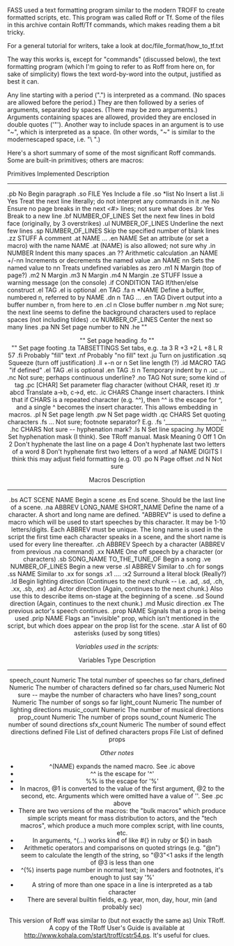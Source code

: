 FASS used a text formatting program similar to the modern TROFF to create formatted scripts,
etc. This program was called Roff or Tf. Some of the files in this archive contain Roff/Tf 
commands, which makes reading them a bit tricky.

For a general tutorial for writers, take a look at doc/file_format/how_to_tf.txt

The way this works is, except for "commands" (discussed below), the text formatting program
(which I'm going to refer to as Roff from here on, for sake of simplicity) flows the text
word-by-word into the output, justified as best it can.

Any line starting with a period (".") is interpreted as a command. (No spaces are allowed before 
the period.) They are then followed by a series of arguments, separated by spaces. (There may be 
zero arguments.) Arguments containing spaces are allowed, provided they are enclosed in double quotes 
('"'). Another way to include spaces in an argument is to use "~", which is interpreted as a space. 
(In other words, "~" is similar to the modernescaped space, i.e. "\ ".)

Here's a short summary of some of the most significant Roff commands. Some are built-in primitives;
others are macros:

Primitives             Implemented  Description
--------------         -----------  ------------------------------------    
.pb                             No  Begin paragraph
.so FILE                       Yes  Include a file
.so *list                       No  Insert a list
.li                            Yes  Treat the next line literally; do not interpret any commands in it
.ne <nn> <nn2>                  No  Ensure no page breaks in the next <#> lines; not sure what <nn2> does
.br                            Yes  Break to a new line
.bf NUMBER_OF_LINES                 Set the next few lines in bold face (originally, by 3 overstrikes)
.ul NUMBER_OF_LINES                 Underline the next few lines
.sp NUMBER_OF_LINES                 Skip the specified number of blank lines
.zz STUFF                           A comment
.at NAME ... .en NAME               Set an attribute (or set a macro) with the name NAME
                                        .at (NAME) is also allowed; not sure why
.in NUMBER                          Indent this many spaces
.an ??                              Arithmetic calculation
                                      .an NAME +/-nn  Increments or decrements the named value
                                      .an NAME nn     Sets the named value to nn
                                      Treats undefined variables as zero
.m1 N                               Margin (top of page?)
.m2 N                               Margin
.m3 N                               Margin
.m4 N                               Margin
.ze STUFF                           Issue a warning message (on the console)
.if CONDITION TAG                   If/then/else construct
  .el TAG                           .el is optional
  .en TAG
.fa n *NAME                         Define a buffer, numbered n, referred to by NAME
.dn n TAG ... .en TAG               Divert output into a buffer number n, from here to .en
.cl n                               Close buffer number n
.mg                                 Not sure; the next line seems to define the background characters
                                    used to replace spaces (not including tildes)
.ce NUMBER_OF_LINES                 Center the next so many lines
.pa NN                              Set page number to NN
.he "<left>"<center>"<right>"       Set page heading
.fo "<left>"<center>"<right>"       Set page footing
.ta TABSETTINGS                     Set tabs, e.g.
                                      .ta 3 R +3 +2 L +8 L R 57
.fi                                 Probably "fill" text
.nf                                 Probably "no fill" text
.ju                                 Turn on justification
.sq                                 Squeeze (turn off justification)
.ll +-n or n                        Set line length (?)
.id MACRO TAG                       "if defined"
  .el TAG                           .el is optional
  .en TAG
.ti n                               Temporary indent by n
.uc ... .nc                         Not sure; perhaps continuous underline?
.no TAG                             Not sure; some kind of tag
.pc [CHAR]                          Set parameter flag character (without CHAR, reset it)
.tr abcd                            Translate a->b, c->d, etc.
.ic CHARS                           Change insert characters. I think that if CHARS is a repeated
                                    character (e.g. ^^), then ^^ is the escape for ^, and a single ^
                                    becomes the insert character. This allows embedding in macros.
.pl N                               Set page length
.pw N                               Set page width
.qc CHARS                           Set quoting characters
.fs ...                             Not sure; footnote separator? E.g.
                                        .fs '____________________'''
.hc CHARS                           Not sure -- hyphenation mark?
.ls N                               Set line spacing
.hy MODE                            Set hyphenation mask (I think). See TRoff manual.
                                        Mask   Meaning
                                        0      Off
                                        1      On
                                        2      Don't hyphenate the last line on a page
                                        4      Don't hyphenate last two letters of a word
                                        8      Don't hyphenate first two letters of a word
.af NAME DIGITS                     I think this may adjust field formatting (e.g. 01)
.po N                               Page offset
.nd N                               Not sure

Macros                              Description
--------------                      ------------------------------------
.bs ACT SCENE NAME                  Begin a scene
.es                                 End scene. Should be the last line of a scene.
.na ABBREV LONG_NAME SHORT_NAME     Define the name of a character. A short and long name are defined.
                                    "ABBREV" is used to define a macro which will be used to start 
                                    speeches by this character. It may be 1-10 letters/digits. Each 
                                    ABBREV must be unique. The long name is used in the script the first 
                                    time each character speaks in a scene, and the short name is used 
                                    for every line thereafter.
.ch ABBREV                          Speech by a character (ABBREV from previous .na command)
.xx NAME                            One off speech by a character (or characters)
.sb SONG_NAME TO_THE_TUNE_OF        Begin a song
.ve NUMBER_OF_LINES                 Begin a new verse
.sl ABBREV                          Similar to .ch for songs
.ss NAME                            Similar to .xx for songs
.x1 .... :x2                        Surround a literal block (Really?)
.ld                                 Begin lighting direction (Continues to the next chunk -- i.e. .ad, 
                                    .sd, .ch, .xx, .sb, .ex)
.ad                                 Actor direction (Again, continues to the next chunk.) Also use this
                                    to describe items on-stage at the beginning of a scene.
.sd                                 Sound direction (Again, continues to the next chunk.)
.md                                 Music direction
.ex                                 The previous actor's speech continues.
.prop NAME                          Signals that a prop is being used
.prip NAME                          Flags an "invisible" prop, which isn't mentioned in the script, but
                                    which does appear on the prop list for the scene.
.star                               A list of 60 asterisks (used by song titles)

_Variables used in the scripts:_

Variables          Type             Description
--------------     --------         -----------------------------------
speech_count       Numeric          The total number of speeches so far
chars_defined      Numeric          The number of characters defined so far
chars_used         Numeric          Not sure -- maybe the number of characters who have lines?
song_count         Numeric          The number of songs so far
light_count        Numeric          The number of lighting directions
music_count        Numeric          The number of musical directions
prop_count         Numeric          The number of props
sound_count        Numeric          The number of sound directions
sfx_count          Numeric          The number of sound effect directions
defined            File             List of defined characters
props              File             List of defined props


_Other notes_
* ^(NAME) expands the named macro. See .ic above
* ^^ is the escape for '^'
* %% is the escape for '%'
* In macros, @1 is converted to the value of the first argument, @2 to the second, etc. Arguments which
  were omitted have a value of ''. See .pc above
* There are two versions of the macros: the "bulk macros" which produce simple scripts meant for mass
  distribution to actors, and the "tech macros", which produce a much more complex script, with line
  counts, etc.
* In arguments, ^(...) works kind of like #{} in ruby or ${} in bash
* Arithmetic operators and comparisons on quoted strings (e.g. "@n") seem to calculate the length of the 
  string, so "@3"<1 asks if the length of @3 is less than one
* ^(%) inserts page number in normal text; in headers and footnotes, it's enough to just say '%'
* A string of more than one space in a line is interpreted as a tab character
* There are several builtin fields, e.g. year, mon, day, hour, min (and probably sec)

This version of Roff was similar to (but not exactly the same as) Unix TRoff. A copy of the TRoff User's
Guide is available at http://www.kohala.com/start/troff/cstr54.ps. It's useful for clues.
